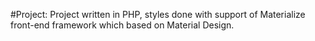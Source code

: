 #Project:
Project written in PHP, styles done with support of Materialize front-end framework which based on Material Design.
